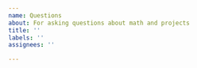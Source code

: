 ```yaml
---
name: Questions
about: For asking questions about math and projects
title: ''
labels: ''
assignees: ''

---
```



